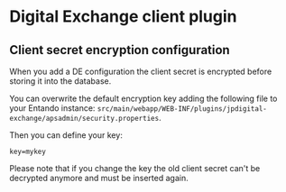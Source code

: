 # Digital Exchange client plugin

## Client secret encryption configuration

When you add a DE configuration the client secret is encrypted before storing it into the database.

You can overwrite the default encryption key adding the following file to your Entando instance: `src/main/webapp/WEB-INF/plugins/jpdigital-exchange/apsadmin/security.properties`.

Then you can define your key:

    key=mykey

Please note that if you change the key the old client secret can't be decrypted anymore and must be inserted again.
